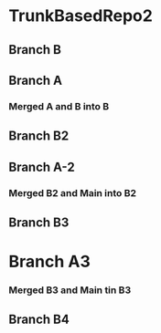 # TrunkBasedRepo2


## Branch B
## Branch A
### Merged A and B into B

## Branch B2
## Branch A-2
### Merged B2 and Main into B2

## Branch B3
# Branch A3
### Merged B3 and Main tin B3


## Branch B4
